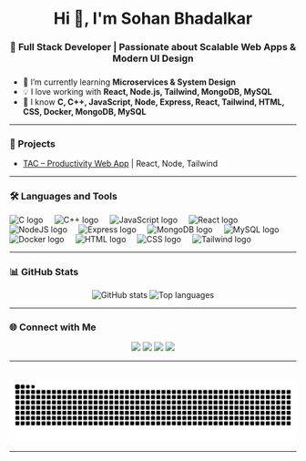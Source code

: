 <h1 align="center">Hi 👋, I'm Sohan Bhadalkar</h1>

<h3 align="center">🚀 Full Stack Developer | Passionate about Scalable Web Apps & Modern UI Design</h3>

###  
- 🌱 I’m currently learning **Microservices & System Design**
- 💡 I love working with **React, Node.js, Tailwind, MongoDB, MySQL**
- 🧠 I know **C, C++, JavaScript, Node, Express, React, Tailwind, HTML, CSS, Docker, MongoDB, MySQL**



---

### 🚧 Projects
- [TAC – Productivity Web App](https://stay-tac.netlify.app/) | React, Node, Tailwind


---

### 🛠️ Languages and Tools

<div align="left">
  <img src="https://cdn.jsdelivr.net/gh/devicons/devicon/icons/c/c-original.svg" height="40" alt="C logo" />
  <img width="12" />
  <img src="https://cdn.jsdelivr.net/gh/devicons/devicon/icons/cplusplus/cplusplus-original.svg" height="40" alt="C++ logo" />
  <img width="12" />
  <img src="https://cdn.jsdelivr.net/gh/devicons/devicon/icons/javascript/javascript-original.svg" height="40" alt="JavaScript logo" />
  <img width="12" />
  <img src="https://cdn.jsdelivr.net/gh/devicons/devicon/icons/react/react-original.svg" height="40" alt="React logo" />
  <img width="12" />
  <img src="https://cdn.jsdelivr.net/gh/devicons/devicon/icons/nodejs/nodejs-original.svg" height="40" alt="NodeJS logo" />
  <img width="12" />
  <img src="https://cdn.jsdelivr.net/gh/devicons/devicon/icons/express/express-original.svg" height="40" alt="Express logo" />
  <img width="12" />
  <img src="https://cdn.jsdelivr.net/gh/devicons/devicon/icons/mongodb/mongodb-original.svg" height="40" alt="MongoDB logo" />
  <img width="12" />
  <img src="https://cdn.jsdelivr.net/gh/devicons/devicon/icons/mysql/mysql-original.svg" height="40" alt="MySQL logo" />
  <img width="12" />
  <img src="https://cdn.jsdelivr.net/gh/devicons/devicon/icons/docker/docker-original.svg" height="40" alt="Docker logo" />
  <img width="12" />
  <img src="https://cdn.jsdelivr.net/gh/devicons/devicon/icons/html5/html5-original.svg" height="40" alt="HTML logo" />
  <img width="12" />
  <img src="https://cdn.jsdelivr.net/gh/devicons/devicon/icons/css3/css3-original.svg" height="40" alt="CSS logo" />
  <img width="12" />
  <img src="https://cdn.jsdelivr.net/gh/devicons/devicon/icons/tailwindcss/tailwindcss-plain.svg" height="40" alt="Tailwind logo" />
</div>

---

### 📊 GitHub Stats

<div align="center">
  <img src="https://github-readme-stats.vercel.app/api?username=stimpy3&show_icons=true&theme=radical&include_all_commits=true&count_private=true" height="170" alt="GitHub stats" />
  <img src="https://github-readme-stats.vercel.app/api/top-langs?username=stimpy3&layout=compact&langs_count=6&theme=radical" height="170" alt="Top languages" />
</div>

---

### 🌐 Connect with Me

<div align="center">
  <a href="mailto:sohanbhadalkar@gmail.com"><img src="https://img.shields.io/badge/Gmail-D14836?style=for-the-badge&logo=gmail&logoColor=white" /></a>
  <a href="https://www.linkedin.com/in/sohan-bhadalkar/"><img src="https://img.shields.io/badge/LinkedIn-0077B5?style=for-the-badge&logo=linkedin&logoColor=white" /></a>
  <a href="https://www.instagram.com/yourusername/"><img src="https://img.shields.io/badge/Instagram-E4405F?style=for-the-badge&logo=instagram&logoColor=white" /></a>
  <a href="https://discord.gg/yourdiscord"><img src="https://img.shields.io/badge/Discord-5865F2?style=for-the-badge&logo=discord&logoColor=white" /></a>
</div>

---

<br clear="both" />

<div align="center">
  <img src="https://raw.githubusercontent.com/stimpy3/stimpy3/output/snake.svg" alt="Snake animation" />
</div>

---
